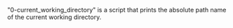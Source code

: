 "0-current_working_directory" is a script that prints the absolute path name of the current working directory.
